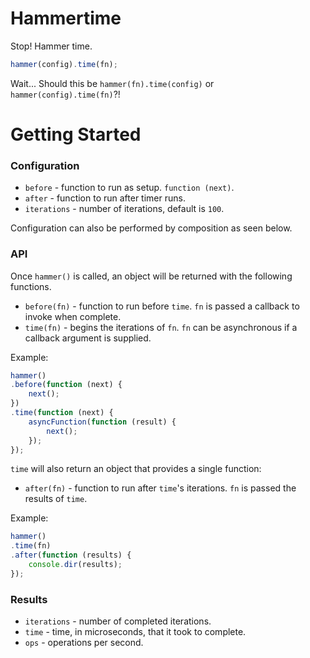 # Hammertime

Stop! Hammer time.

```javascript
hammer(config).time(fn);
```

Wait... Should this be `hammer(fn).time(config)` or `hammer(config).time(fn)`?!

# Getting Started

### Configuration

- `before` - function to run as setup. `function (next)`.
- `after` - function to run after timer runs.
- `iterations` - number of iterations, default is `100`.

Configuration can also be performed by composition as seen below.

### API

Once `hammer()` is called, an object will be returned with the following functions.

- `before(fn)` - function to run before `time`. `fn` is passed a callback to invoke when complete.
- `time(fn)` - begins the iterations of `fn`. `fn` can be asynchronous if a callback argument is supplied.

Example:

```javascript
hammer()
.before(function (next) {
    next();
})
.time(function (next) {
    asyncFunction(function (result) {
        next();
    });
});
```

`time` will also return an object that provides a single function:

- `after(fn)` - function to run after `time`'s iterations. `fn` is passed the results of `time`.

Example:

```javascript
hammer()
.time(fn)
.after(function (results) {
    console.dir(results);
});
```

### Results

- `iterations` - number of completed iterations.
- `time` - time, in microseconds, that it took to complete.
- `ops` - operations per second.